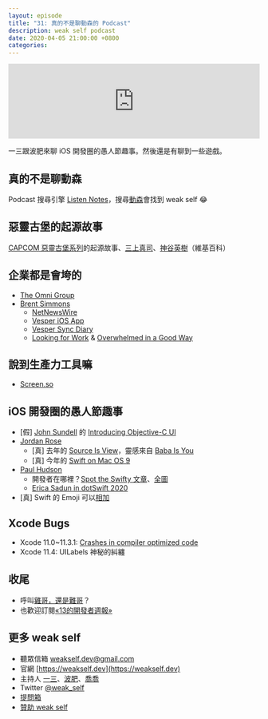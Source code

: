 ```yaml
---
layout: episode
title: "31: 真的不是聊動森的 Podcast"
description: weak self podcast
date: 2020-04-05 21:00:00 +0800
categories: 
---
```

<iframe src="https://www.listennotes.com/embedded/e/3c7b1336fd1547af962b9bfb80054214/" width="100%" style="width: 1px; min-width: 100%;" frameborder="0" scrolling="no"></iframe>

一三跟波肥來聊 iOS 開發圈的愚人節趣事。然後還是有聊到一些遊戲。

## 真的不是聊動森

Podcast 搜尋引擎 [Listen Notes](https://www.listennotes.com)，搜尋[動森](https://www.listennotes.com/search/?q=動森)會找到 weak self 😂

## 惡靈古堡的起源故事

[CAPCOM 惡靈古堡系列](https://zh.wikipedia.org/wiki/生化危機系列)的起源故事、[三上真司](https://zh.wikipedia.org/wiki/三上真司)、[神谷英樹](https://zh.wikipedia.org/wiki/神谷英樹)（維基百科）

## 企業都是會垮的

- [The Omni Group](https://www.omnigroup.com)
- [Brent Simmons](https://inessential.com)
    - [NetNewsWire](http://netnewswireapp.com)
    - [Vesper iOS App](https://apps.apple.com/tw/app/vesper/id655895325)
    - [Vesper Sync Diary](https://inessential.com/vespersyncdiary)
    - [Looking for Work](https://inessential.com/2020/03/31/looking_for_work) & [Overwhelmed in a Good Way](https://inessential.com/2020/04/01/overwhelmed_in_a_good_way)

## 說到生產力工具嘛

- [Screen.so](https://screen.so)

## iOS 開發圈的愚人節趣事

- [假] [John Sundell](https://www.swiftbysundell.com) 的 [Introducing Objective-C UI](https://swiftbysundell.com/special/introducing-objective-c-ui/)
- [Jordan Rose](https://twitter.com/UINT_MIN)
    - [真] 去年的 [Source Is View](https://forums.swift.org/t/new-code-visualizer-for-swift-source-is-view/22454)，靈感來自 [Baba Is You](https://hempuli.com/baba/)
    - [真] 今年的 [Swift on Mac OS 9](https://belkadan.com/blog/2020/04/Swift-on-Mac-OS-9/)
- [Paul Hudson](https://www.hackingwithswift.com)
    - 開發者在哪裡？[Spot the Swifty 文章](https://www.hackingwithswift.com/articles/215/spot-the-swifty)、[全圖](https://www.hackingwithswift.com/uploads/articles/spot-the-swifty-complete-key.jpg)
    - [Erica Sadun in dotSwift 2020](https://www.dotconferences.com/2020/02/erica-sadun-property-wrappers)
- [真] Swift 的 Emoji 可以[相加](https://twitter.com/twannl/status/1245382124095655942)

## Xcode Bugs

- Xcode 11.0~11.3.1: [Crashes in compiler optimized code](https://forums.developer.apple.com/thread/123545)
- Xcode 11.4: UILabels 神秘的糾纏

## 收尾

- 呼叫[雞哥，還是難哥](https://twitter.com/HsuToby/status/1231852966929264642?s=20)？
- 也歡迎訂閱[«13的開發者週報»](https://ethanhuang13.substack.com)

## 更多 weak self

* 聽眾信箱 [weakself.dev@gmail.com](mailto:weakself.dev@gmail.com)
* 官網 [https://weakself.dev](https://weakself.dev)
* 主持人 [一三](https://twitter.com/ethanhuang13)、[波肥](https://twitter.com/PofatTseng)、[喬喬](https://twitter.com/joe_trash_talk)
* Twitter [@weak_self](https://twitter.com/weak_self)
* [提問箱](https://peing.net/zh-TW/weak_self)
* [贊助 weak self](https://weakself.dev/#donation)